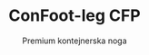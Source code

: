 ---
title: "ConFoot-leg CFP"
subtitle: "Premium kontejnerska noga"
mainImage: "/images/products/confoot-leg-cfp-main.jpg"
gallery:
  - "/images/products/confoot-leg-cfp-1.jpg"
  - "/images/products/confoot-leg-cfp-2.jpg"
  - "/images/products/confoot-leg-cfp-3.jpg"
shortDescription: "ConFoot-leg CFP je naša vrhunska rešitev kontejnerske noge, ki ponuja izboljšane zmogljivosti za posebne operacije s kontejnerji."
technicalDescription: "ConFoot-leg CFP vključuje napredne materiale in oblikovalske značilnosti za vrhunsko delovanje v zahtevnih okoljih in posebnih aplikacijah."
videoID: "da7h7VgJHgs"
specifications:
  - name: "Teža"
    value: "26 kg"
  - name: "Nosilnost"
    value: "36 ton"
  - name: "Dimenzije"
    value: "48 × 32 × 28 cm"
  - name: "Material"
    value: "Visokokakovostno zlitinsko jeklo"
  - name: "Višinski razpon"
    value: "1,043 mm do 1,448 mm"
price: "3.600 EUR excl. VAT"
priceVAT: "4.356 EUR VAT included"
pricingNotes: "Paket premium storitev je na voljo. Za podrobnosti se obrnite na naš prodajni oddelek."
buyLink: "/contact"
howToUse: |
  1. Namestite CFP nogo na pritrdilno točko kota kontejnerja
  2. Aktivirajte napredni mehanizem zaklepanja
  3. Po potrebi nastavite višino z integriranim sistemom za prilagajanje
  4. Postopek ponovite na vseh ustreznih kotih
  5. Pred nadaljevanjem izvedite preverjanje stabilnosti
benefits:
  - title: "Izboljšana stabilnost"
    description: "Vrhunska zasnova zagotavlja izjemno stabilnost tudi na neenakih površinah"
  - title: "Nastavljiva višina"
    description: "Integrirani sistem za prilagajanje omogoča natančno nastavitev višine kontejnerja"
  - title: "Izjemna trajnost"
    description: "Zgrajena z vrhunskimi materiali za podaljšano življenjsko dobo v težkih pogojih"
  - title: "Specializirane aplikacije"
    description: "Idealna za posebne operacije s kontejnerji, ki zahtevajo natančno pozicioniranje"
  - title: "Napredne varnostne lastnosti"
    description: "Vključuje dodatne varnostne mehanizme za preprečevanje zdrsa in zagotavljanje varnega ravnanja s kontejnerji"
  - title: "Premium zmogljivost"
    description: "Oblikovana tako, da presega industrijske standarde glede nosilnosti in zanesljivosti delovanja"
articleContent: |
  ## Kaj je ConFoot-leg CFP?

  ConFoot-leg CFP je naša vrhunska rešitev kontejnerske noge, zasnovana za posebne operacije s kontejnerji in zahtevna okolja. Izdelana z naprednimi materiali in inovativnim inženiringom, model CFP ponuja izboljšane zmogljivosti, ki presegajo naše standardne rešitve kontejnerskih nog, s čimer zagotavlja vrhunsko delovanje za zahtevne aplikacije. Vrhunski dizajn ga naredi še posebej primernega za industrije, kjer sta natančnost, zanesljivost in trajnost ključnega pomena.

  ## Kako deluje

  ConFoot-leg CFP deluje na istih osnovnih principih kot naše standardne kontejnerske noge, a vključuje napredne funkcije, ki zagotavljajo vrhunsko delovanje. Noge se varno pritrdijo na pritrdilne točke kota kontejnerja z uporabo izboljšanega mehanizma zaklepanja, ki zagotavlja izjemno stabilnost tudi na neenakih površinah. Integrirani sistem za nastavitev višine omogoča natančno pozicioniranje, kar ga naredi idealnega za posebne logistične operacije, kjer je natančnost ključnega pomena.

  ## Kako deluje ConFoot-leg CFP

  ### Napredni mehanizem

  ConFoot-leg CFP uporablja sofisticiran sistem za pritrditev in podporo, ki predstavlja vrhunec tehnologije ravnanja s kontejnerji. Vsaka noga vključuje natančno zasnovan mehanizem zaklepanja, ki ustvarja izjemno varno povezavo s pritrdilnimi točkami kota kontejnerja. Izdelan iz visokokakovostnega zlitinskega jekla, CFP ponuja vrhunsko moč in trajnost, hkrati pa doseže upravljivo težo 26 kg na enoto.

  Kar zares loči CFP od drugih rešitev, je njegov integrirani sistem nastavitve višine, ki omogoča natančno prilagajanje položaja kontejnerja z milimetro natančnostjo. Ta funkcija je še posebej dragocena v aplikacijah, kjer je popolno poravnanje bistvenega pomena. Noge je mogoče nastavljati v obsegu od 1,043 mm do 1,448 mm, kar zagotavlja prilagodljivost za različne operativne zahteve.

  ### Prednosti naprednega mehanizma

  1. **Vrhunska stabilnost**: Izboljšan dizajn zagotavlja izjemno stabilnost tudi na zahtevnih površinah, s čimer zmanjšuje tveganje premikanja ali prevračanja.
  2. **Natančno pozicioniranje**: Integrirani sistem za nastavitev omogoča natančno postavitev kontejnerja, kar je ključno za specializirane proizvodne in logistične operacije.
  3. **Izboljšana nosilnost**: S nosilnostjo 36 ton, CFP presega standardne zahteve in je primeren za težje specializirane kontejnerje.
  4. **Podaljšana življenjska doba**: Vrhunski materiali in konstrukcija zagotavljajo dolgo življenjsko dobo, tudi pri intenzivni uporabi v zahtevnih pogojih.

  Napredni mehanizem ConFoot-leg CFP predstavlja našo zavezanost inovacijam in odličnosti v rešitvah za ravnanje s kontejnerji, s čimer zagotavlja neprimerljivo delovanje za najbolj zahtevne aplikacije.

  ## Aplikacije ConFoot-leg CFP

  ### Specializirana proizvodnja
  V specializiranih proizvodnih okoljih ConFoot-leg CFP izstopa s tem, da zagotavlja natančnost in stabilnost, potrebni za kritične proizvodne procese. Možnost natančnega pozicioniranja kontejnerjev omogoča brezhibno integracijo s proizvodnimi linijami in opremo. Ta natančnost je še posebej dragocena v industrijah, kot so elektronika, letalstvo in avtomobilska proizvodnja, kjer se tolerančne meje in poravnave merijo v milimetrih.

  ### Zahtevna okolja
  ConFoot-leg CFP je zasnovan posebej za uporabo v zahtevnih okoljih, kjer bi standardne kontejnerske noge bile nezadostne. Njegova robustna konstrukcija je idealna za obalne operacije, ekstremne vremenske pogoje in industrijska okolja s težkimi kemičnimi ali fizičnimi vplivi. Vrhunsko zlitinsko jeklo odpira korozijo, udarne poškodbe in strukturno utrujenost, s čimer zagotavlja zanesljivo delovanje tam, kjer bi manj robustna oprema odpovedala.

  ### Ravnanje s dragocenim tovorom
  Pri prevozu in skladiščenju dragocenega ali občutljivega tovora so izboljšana stabilnost in varnost, ki jih nudi CFP, neprecenljiva. Natančne zmogljivosti pozicioniranja in optimalna razporeditev teže zmanjšujeta tveganje premikanja ali poškodb med ravnanjem, zaradi česar je CFP prednostna izbira v industrijah, ki ravnajo z občutljivo opremo, luksuznimi dobrinami ali neponovljivimi predmeti, kjer so stroški poškodb znatno višji od naložbe v vrhunsko opremo.

  Specializirane zmogljivosti ConFoot-leg CFP ga uvrščajo med najboljše rešitve za operacije, kjer standardna oprema za ravnanje s kontejnerji ne more zadovoljiti zahtev glede zmogljivosti in zanesljivosti.

  ### Prednosti in omejitve

  #### Prednosti

  ConFoot-leg CFP prinaša izjemne prednosti za specializirane operacije s kontejnerji. Njegova vrhunska konstrukcija zagotavlja visoko vzdržljivost v zahtevnih okoljih, s čimer se podaljša življenjska doba in zmanjšajo stroški zamenjave. Integrirani sistem za nastavljanje višine omogoča natančno pozicioniranje kontejnerjev, kar je ključno za specializirano proizvodnjo in logistiko. S povečano nosilnostjo 36 ton CFP presega industrijske standarde in omogoča uporabo pri težjih specializiranih kontejnerjih. Napredne varnostne lastnosti zagotavljajo varno ravnanje tudi na neravnih površinah, s čimer se zmanjšuje tveganje nezgod in poškodb. Poleg tega je kompatibilnost s sodobnimi avtomatiziranimi sistemi zagotovilo, da je rešitev uporabna tudi v prihodnosti.

  #### Omejitve

  Kljub vrhunskim zmogljivostim ima ConFoot-leg CFP določene omejitve, ki jih je treba upoštevati. Vrhunske funkcije prinašajo višjo začetno investicijo v primerjavi s standardnimi kontejnerskimi nogami, kar morda ni upravičeno za rutinske operacije. Pri teži 26 kg na enoto je CFP nekoliko težji od običajnih modelov, kar lahko zahteva dodatne varnostne ukrepe pri ravnanju. Poleg tega napredne funkcije zahtevajo bolj obsežno usposabljanje operaterjev, da se v celoti izkoristijo njegove zmogljivosti. Te dejavnike je treba skrbno pretehtati glede na specifične operativne zahteve.

  ## Prihodnji razvoj

  ### Trenutne raziskave
  Naša raziskovalno-razvojna ekipa nenehno dela na izboljšanju zmogljivosti ConFoot-leg CFP. Trenutne raziskave se osredotočajo na vključevanje naprednih kompozitnih materialov, s katerimi bi izboljšali razmerje med močjo in težo ter morebiti zmanjšali težo, ob ohranitvi ali izboljšanju nosilnosti. Poleg tega raziskujemo pametne senčne tehnologije, ki bi v realnem času spremljale obremenitve, razporeditev teže in strukturno integriteto, kar bi omogočilo preventivno vzdrževanje in povečalo varnost operacij.

  ### Funkcije naslednje generacije
  Pričakuje se, da bo naslednja generacija ConFoot-leg CFP vključevala integrirane digitalne zmogljivosti za popolno sinergijo s sistemi Industry 4.0. Med razvojem so funkcije, kot so RFID sledenje, možnosti oddaljenega nadzora in združljivost s sistemi za upravljanje skladišč. Poleg tega preučujemo avtomatizirane mehanizme za nastavitev, ki bi lahko še izboljšali natančnost in zmanjšali obremenitev operaterjev. Ti napredki bodo zagotovili, da CFP ostane na čelu tehnološkega razvoja v specializiranem ravnanju s kontejnerji v vedno bolj digitaliziranem in avtomatiziranem industrijskem okolju.

  Ti nadaljnji razvoj odraža našo zavezanost inovacijam in odličnosti v rešitvah za ravnanje s kontejnerji, s čimer zagotavljamo, da ConFoot-leg CFP ostane vodilna rešitev v specializirani industriji.
---